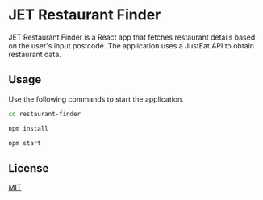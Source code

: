# JET Restaurant Finder

JET Restaurant Finder is a React app that fetches restaurant details based on the user's input postcode. The application uses a JustEat API to obtain restaurant data.

## Usage

Use the following commands to start the application.

```bash
cd restaurant-finder

npm install

npm start
```




## License

[MIT](https://choosealicense.com/licenses/mit/)
